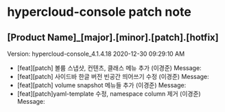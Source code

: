 # hypercloud-console patch note
## [Product Name]_[major].[minor].[patch].[hotfix]
Version: hypercloud-console_4.1.4.18
2020-12-30  09:29:10 AM
- [feat][patch] 볼륨 스냅샷, 컨텐츠, 클래스 메뉴 추가 (이경준) 
    Message: 
- [feat][patch] 사이드바 한글 버전 빈공간 띄어쓰기 수정 (이경준) 
    Message: 
- [feat][patch] volume snapshot 메뉴들 추가 (이경준) 
    Message: 
- [feat][patch]yaml-template 수정, namespace column 제거 (이경준) 
    Message: 